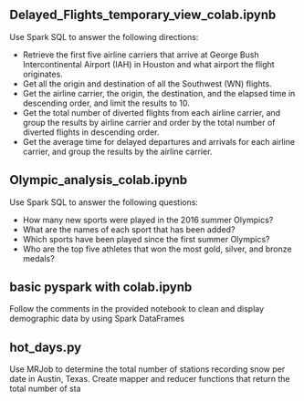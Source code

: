 
## Delayed_Flights_temporary_view_colab.ipynb

Use Spark SQL to answer the following directions:
- Retrieve the first five airline carriers that arrive at George Bush Intercontinental Airport (IAH) in Houston and what airport the flight originates.
- Get all the origin and destination of all the Southwest (WN) flights.
- Get the airline carrier, the origin, the destination, and the elapsed time in descending order, and limit the results to 10.
- Get the total number of diverted flights from each airline carrier, and group the results by airline carrier and order by the total number of diverted flights in descending order.
- Get the average time for delayed departures and arrivals for each airline carrier, and group the results by the airline carrier.

## Olympic_analysis_colab.ipynb

Use Spark SQL to answer the following questions:
- How many new sports were played in the 2016 summer Olympics?
- What are the names of each sport that has been added?
- Which sports have been played since the first summer Olympics?
- Who are the top five athletes that won the most gold, silver, and bronze medals?

## basic pyspark with colab.ipynb
Follow the comments in the provided notebook to clean and display demographic data by using Spark DataFrames

## hot_days.py
Use MRJob to determine the total number of stations recording snow per date in Austin, Texas. Create mapper and reducer functions that return the total number of sta
